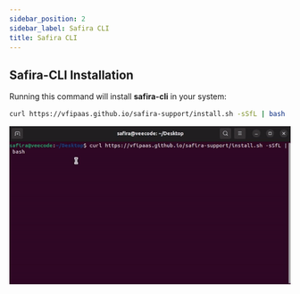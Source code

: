 ```yaml
---
sidebar_position: 2
sidebar_label: Safira CLI
title: Safira CLI
---
```



## Safira-CLI Installation

Running this command will install **safira-cli** in your system:

```bash
curl https://vfipaas.github.io/safira-support/install.sh -sSfL | bash
```

![safira-installation](/img/tutorial/safira-instalation.gif)